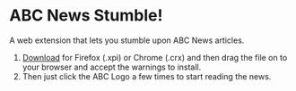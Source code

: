 # ABC News Stumble!
A web extension that lets you stumble upon ABC News articles.

1. [Download](https://github.com/phocks/abc-stumble/releases) for Firefox (.xpi) or Chrome (.crx) and then drag the file on to your browser and accept the warnings to install.
2. Then just click the ABC Logo a few times to start reading the news.
